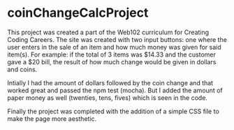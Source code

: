 # coinChangeCalcProject

This project was created a part of the Web102 curriculum for Creating Coding Careers. The site was created with two input buttons: one where the user enters in the sale of an item and how much money was given for said item(s).
For example: if the total of 3 items was $14.33 and the customer gave a $20 bill, the result of how much change would be given in dollars and coins.

Intially I had the amount of dollars followed by the coin change and that worked great and passed the npm test (mocha). But I added the amount of paper money as well (twenties, tens, fives) which is seen in the code.

Finally the project was completed with the addition of a simple CSS file to make the page more aesthetic.
